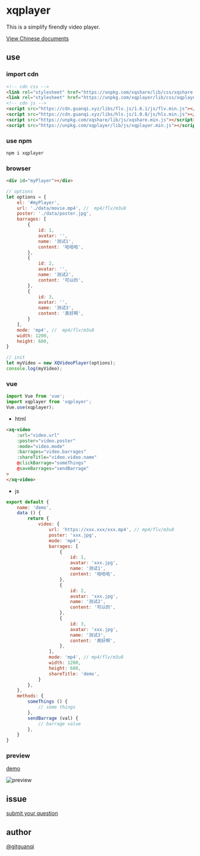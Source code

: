 # xqplayer

This is a simplify firendly video player.

[View Chinese documents](./zh.md)

## use

### import cdn

```html
<!-- cdn css -->
<link rel="stylesheet" href="https://unpkg.com/xqshare/lib/css/xqshare.min.css">
<link rel="stylesheet" href="https://unpkg.com/xqplayer/lib/css/xqplayer.min.css">
<!-- cdn js -->
<script src="https://cdn.guanqi.xyz/libs/flv.js/1.6.1/js/flv.min.js"></script>
<script src="https://cdn.guanqi.xyz/libs/hls.js/1.0.8/js/hls.min.js"></script>
<script src="https://unpkg.com/xqshare/lib/js/xqshare.min.js"></script>
<script src="https://unpkg.com/xqplayer/lib/js/xqplayer.min.js"></script>
```

### use npm

```sh
npm i xqplayer
```

### browser

```html
<div id="myPlayer"></div>
```

```js
// options
let options = {
    el: '#myPlayer',
    url: './data/movie.mp4', //  mp4/flv/m3u8
    poster: './data/poster.jpg',
    barrages: [
        {
            id: 1,
            avatar: '',
            name: '测试1',
            content: '哈哈哈',
        },
        {
            id: 2,
            avatar: '',
            name: '测试2',
            content: '可以的',
        },
        {
            id: 3,
            avatar: '',
            name: '测试3',
            content: '真好啊',
        }
    ],
    mode: 'mp4', //  mp4/flv/m3u8
    width: 1200,
    height: 600,
}

// init
let myVideo = new XQVideoPlayer(options);
console.log(myVideo);
```

### vue

```js
import Vue from 'vue';
import xqplayer from 'xqplayer';
Vue.use(xqplayer);
```

+ html

```html
<xq-video 
    :url="video.url" 
    :poster="video.poster" 
    :mode="video.mode" 
    :barrages="video.barrages" 
    :shareTitle="video.video.name" 
    @clickBarrage="someThings" 
    @saveBarrages="sendBarrage"
>
</xq-video>
```

+ js

```js
export default {
    name: 'demo',
    data () {
        return {
            video: {
                url: 'https://xxx.xxx/xxx.mp4', // mp4/flv/m3u8
                poster: 'xxx.jpg',
                mode: 'mp4',
                barrages: [
                    {
                        id: 1,
                        avatar: 'xxx.jpg',
                        name: '测试1',
                        content: '哈哈哈',
                    },
                    {
                        id: 2,
                        avatar: 'xxx.jpg',
                        name: '测试2',
                        content: '可以的',
                    },
                    {
                        id: 3,
                        avatar: 'xxx.jpg',
                        name: '测试3',
                        content: '真好啊',
                    },
                ],
                mode: 'mp4', // mp4/flv/m3u8
                width: 1200,
                height: 600,
                shareTitle: 'demo',
            }
        },
    },
    methods: {
        someThings () {
            // some things
        },
        sendBarrage (val) {
            // barrage value
        },
    }
}
```

### preview

[demo](https://unpkg.com/xqplayer/test/browser.html)

![preview](https://unpkg.com/xqplayer/test/data/preview.jpg)

## issue

[submit your question](https://github.com/gitguanqi/xqplayer/issues/new)

## author

[@gitguanqi](https://github.com/gitguanqi)
